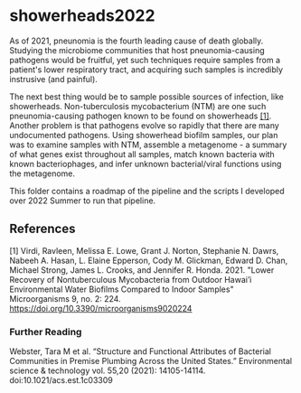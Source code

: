 # showerheads2022

As of 2021, pneunomia is the fourth leading cause of death globally. Studying the microbiome communities that host pneunomia-causing pathogens would be fruitful, yet such techniques require samples from a patient's lower respiratory tract, and acquiring such samples is incredibly instrusive (and painful). 

The next best thing would be to sample possible sources of infection, like showerheads. Non-tuberculosis mycobacterium (NTM) are one such pneunomia-causing pathogen known to be found on showerheads [[1]](#1). Another problem is that pathogens evolve so rapidly that there are many undocumented pathogens. Using showerhead biofilm samples, our plan was to examine samples with NTM, assemble a metagenome - a summary of what genes exist throughout all samples, match known bacteria with known bacteriophages, and infer unknown bacterial/viral functions using the metagenome.

This folder contains a roadmap of the pipeline and the scripts I developed over 2022 Summer to run that pipeline. 



## References
<a id="1">[1]</a> 
Virdi, Ravleen, Melissa E. Lowe, Grant J. Norton, Stephanie N. Dawrs, Nabeeh A. Hasan, L. Elaine Epperson, Cody M. Glickman, Edward D. Chan, Michael Strong, James L. Crooks, and Jennifer R. Honda. 2021. "Lower Recovery of Nontuberculous Mycobacteria from Outdoor Hawai’i Environmental Water Biofilms Compared to Indoor Samples" Microorganisms 9, no. 2: 224. https://doi.org/10.3390/microorganisms9020224

### Further Reading
Webster, Tara M et al. “Structure and Functional Attributes of Bacterial Communities in Premise Plumbing Across the United States.” Environmental science & technology vol. 55,20 (2021): 14105-14114. doi:10.1021/acs.est.1c03309
